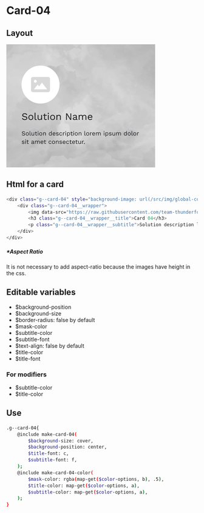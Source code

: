 # Card-04

## Layout

![alt text][card-04]

[card-04]: /src/img/global-components/card/card-04.png

## Html for a card

```sh
<div class="g--card-04" style="background-image: url(/src/img/global-components/card/card-bg-placeholder.jpg);">
    <div class="g--card-04__wrapper">
        <img data-src="https://raw.githubusercontent.com/team-thunderfoot/ui/main/src/img/global-components/card/card-img-placeholder.png" src="/src/img/global-components/placeholder.jpg" alt="alt text" class="g--card-04__wrapper__media g--lazy-01">
        <h3 class="g--card-04__wrapper__title">Card 04</h3>
        <p class="g--card-04__wrapper__subtitle">Solution description lorem ipsum dolor sit amet consectetur.</p>
    </div>
</div>
```

##### \*Aspect Ratio

It is not necessary to add aspect-ratio because the images have height in the css.

## Editable variables

- $background-position
- $background-size
- $border-radius: false by default
- $mask-color
- $subtitle-color
- $subtitle-font
- $text-align: false by default
- $title-color
- $title-font

### For modifiers

- $subtitle-color
- $title-color

## Use

```sh
.g--card-04{
    @include make-card-04(
        $background-size: cover,
        $background-position: center,
        $title-font: c,
        $subtitle-font: f,
    );
    @include make-card-04-color(
        $mask-color: rgba(map-get($color-options, b), .5),
        $title-color: map-get($color-options, a),
        $subtitle-color: map-get($color-options, a),
    );
}
```
